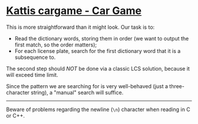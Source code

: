 # [Kattis cargame - Car Game](https://open.kattis.com/problems/cargame)

This is more straightforward than it might look. Our task is to:

* Read the dictionary words, storing them in order (we want to output the first match, so the order matters);
* For each license plate, search for the first dictionary word that it is a subsequence to.

The second step should *NOT* be done via a classic LCS solution, because it will exceed time limit.

Since the pattern we are searching for is very well-behaved (just a three-character string), a "manual"
search will suffice.

___

Beware of problems regarding the newline (`\n`) character when reading in C or C++.